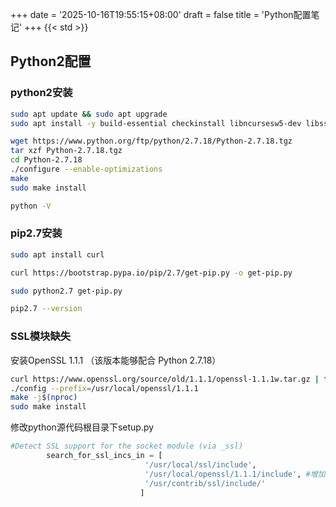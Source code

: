 +++
date = '2025-10-16T19:55:15+08:00'
draft = false
title = 'Python配置笔记'
+++
{{< std >}}
## Python2配置

### python2安装
```bash
sudo apt update && sudo apt upgrade
sudo apt install -y build-essential checkinstall libncursesw5-dev libssl-dev libsqlite3-dev tk-dev libgdbm-dev libc6-dev libbz2-dev libffi-dev

wget https://www.python.org/ftp/python/2.7.18/Python-2.7.18.tgz
tar xzf Python-2.7.18.tgz
cd Python-2.7.18
./configure --enable-optimizations
make
sudo make install

python -V
```
### pip2.7安装
```bash
sudo apt install curl

curl https://bootstrap.pypa.io/pip/2.7/get-pip.py -o get-pip.py

sudo python2.7 get-pip.py

pip2.7 --version
```

### SSL模块缺失
安装OpenSSL 1.1.1 （该版本能够配合 Python 2.7.18）
```bash
curl https://www.openssl.org/source/old/1.1.1/openssl-1.1.1w.tar.gz | tar -zx
./config --prefix=/usr/local/openssl/1.1.1
make -j$(nproc) 
sudo make install
```
修改python源代码根目录下setup.py
```python
#Detect SSL support for the socket module (via _ssl)
        search_for_ssl_incs_in = [
                              '/usr/local/ssl/include',
                              '/usr/local/openssl/1.1.1/include', #增加该行内容
                              '/usr/contrib/ssl/include/'
                             ]
```